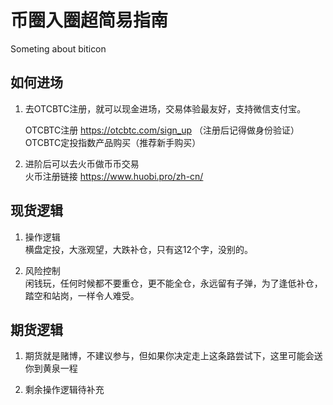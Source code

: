 # 币圈入圈超简易指南
Someting about biticon

## 如何进场

1. 去OTCBTC注册，就可以现金进场，交易体验最友好，支持微信支付宝。<br />

    OTCBTC注册  https://otcbtc.com/sign_up （注册后记得做身份验证）<br />
    OTCBTC定投指数产品购买（推荐新手购买）<br />

2. 进阶后可以去火币做币币交易 <br />
火币注册链接 https://www.huobi.pro/zh-cn/

## 现货逻辑

1. 操作逻辑 <br />
横盘定投，大涨观望，大跌补仓，只有这12个字，没别的。

2. 风险控制<br />
闲钱玩，任何时候都不要重仓，更不能全仓，永远留有子弹，为了逢低补仓，踏空和站岗，一样令人难受。

## 期货逻辑

1. 期货就是赌博，不建议参与，但如果你决定走上这条路尝试下，这里可能会送你到黄泉一程

2. 剩余操作逻辑待补充
